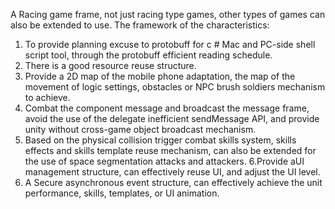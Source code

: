 A Racing game frame, not just racing type games, other types of games can also be extended to use. 
The framework of the characteristics: 
1. To provide planning excuse to protobuff for c # Mac and PC-side shell script tool, through the protobuff efficient reading schedule.
2. There is a good resource reuse structure. 
3. Provide a 2D map of the mobile phone adaptation, the map of the movement of logic settings, obstacles or NPC brush soldiers mechanism to achieve. 
4. Combat the component message and broadcast the message frame, avoid the use of the delegate inefficient sendMessage API, and provide unity without cross-game object broadcast mechanism. 
5. Based on the physical collision trigger combat skills system, skills effects and skills template reuse mechanism, can also be extended for the use of space segmentation attacks and attackers. 
6.Provide aUI management structure, can effectively reuse UI, and adjust the UI level. 
7. A Secure asynchronous event structure, can effectively achieve the unit performance, skills, templates, or UI animation. 
